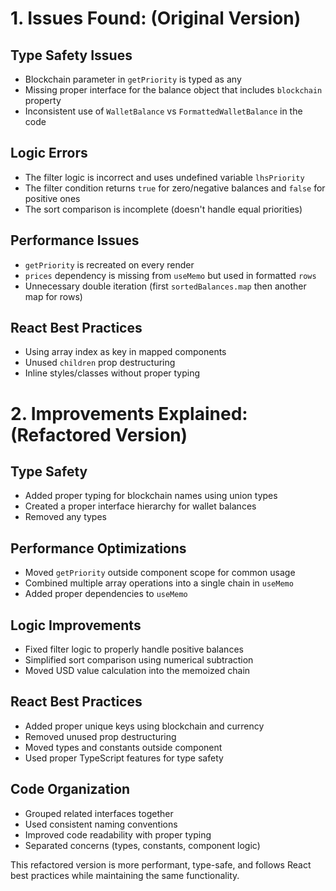 # 1. Issues Found: (Original Version)

## Type Safety Issues

- Blockchain parameter in `getPriority` is typed as any
- Missing proper interface for the balance object that includes `blockchain` property
- Inconsistent use of `WalletBalance` vs `FormattedWalletBalance` in the code

## Logic Errors

- The filter logic is incorrect and uses undefined variable `lhsPriority`
- The filter condition returns `true` for zero/negative balances and `false` for positive ones
- The sort comparison is incomplete (doesn't handle equal priorities)

## Performance Issues

- `getPriority` is recreated on every render
- `prices` dependency is missing from `useMemo` but used in formatted `rows`
- Unnecessary double iteration (first `sortedBalances.map` then another map for rows)

## React Best Practices

- Using array index as key in mapped components
- Unused `children` prop destructuring
- Inline styles/classes without proper typing



# 2. Improvements Explained: (Refactored Version)

## Type Safety

- Added proper typing for blockchain names using union types
- Created a proper interface hierarchy for wallet balances
- Removed any types

## Performance Optimizations

- Moved `getPriority` outside component scope for common usage
- Combined multiple array operations into a single chain in `useMemo`
- Added proper dependencies to `useMemo`

## Logic Improvements

- Fixed filter logic to properly handle positive balances
- Simplified sort comparison using numerical subtraction
- Moved USD value calculation into the memoized chain

## React Best Practices

- Added proper unique keys using blockchain and currency
- Removed unused prop destructuring
- Moved types and constants outside component
- Used proper TypeScript features for type safety

## Code Organization

- Grouped related interfaces together
- Used consistent naming conventions
- Improved code readability with proper typing
- Separated concerns (types, constants, component logic)

This refactored version is more performant, type-safe, and follows React best practices while maintaining the same functionality.